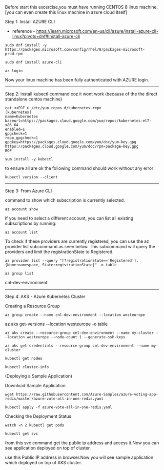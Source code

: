 Before start this excercise,you must have running CENTOS 8 linux machine. [you can even create this linux machine in azure cloud itself]

Step 1: Install AZURE CLI
- reference - https://learn.microsoft.com/en-us/cli/azure/install-azure-cli-linux?pivots=dnf#install-azure-cli
```
sudo dnf install -y https://packages.microsoft.com/config/rhel/8/packages-microsoft-prod.rpm
```

```
sudo dnf install azure-cli
```

```
az login
```

Now your linux machine has been fully authenticated with AZURE login.

******************************************************


Step 2: install kubectl command coz it wont work (because of the the direct standalone centos machine)



```
cat <<EOF > /etc/yum.repos.d/kubernetes.repo
[kubernetes]
name=Kubernetes
baseurl=https://packages.cloud.google.com/yum/repos/kubernetes-el7-x86_64
enabled=1
gpgcheck=1
repo_gpgcheck=1
gpgkey=https://packages.cloud.google.com/yum/doc/yum-key.gpg https://packages.cloud.google.com/yum/doc/rpm-package-key.gpg
EOF
```
```
yum install -y kubectl
```

to ensure all are ok the following command should work without any error
```
kubectl version --client
```
**************************************************************


Step 3: From Azure CLI


command to show which subscription is currently selected.

```
az account show
```
If you need to select a different account, you can list all existing subscriptions by running:
```
az account list
```
To check if these providers are currently registered, you can use the az provider list subcommand as seen below. This subcommand will query the providers and limit the registrationState to Registered.
```
az provider list --query "[?registrationState=='Registered'].{Name:namespace, State:registrationState}" -o table
```
```
az group list
```
cnl-dev-environment

************************************************************

Step 4: AKS - Azure Kubernetes Cluster

Creating a Resource Group
```
az group create --name cnl-dev-environment --location westeurope 
```
az aks get-versions --location westeurope -o table
```
az aks create --resource-group cnl-dev-environment --name my-cluster --location westeurope --node-count 1 --generate-ssh-keys
```
```
az aks get-credentials --resource-group cnl-dev-environment --name my-cluster
```
```
kubectl get nodes
```

```
kubectl cluster-info
```
(Deploying a Sample Application)

Download Sample Application

```
wget https://raw.githubusercontent.com/Azure-Samples/azure-voting-app-redis/master/azure-vote-all-in-one-redis.yaml
```

```
kubectl apply -f azure-vote-all-in-one-redis.yaml
```


Checking the Deployment Status

```
watch -n 2 kubectl get pods
```

```
kubectl get svc
````
from this svc command get the public ip address and access it.Now you can see application deployed on top of cluster.

use this Public IP address in browser.Now you will see sample application which deployed on top of AKS cluster.


